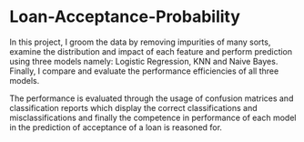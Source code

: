 # Loan-Acceptance-Probability
In this project, I groom the data by removing impurities of many sorts, examine the distribution and impact of each feature and perform prediction using three models namely: Logistic Regression, KNN and Naive Bayes. Finally, I compare and evaluate the performance efficiencies of all three models. 

The performance is evaluated through the usage of confusion matrices and classification reports which display the correct classifications and misclassifications and finally the competence in performance of each model in the prediction of acceptance of a loan is reasoned for. 


